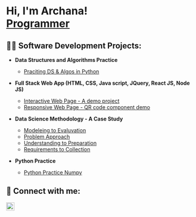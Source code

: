 <h1>Hi, I'm Archana! <br/><a href="https://github.com/Archana-BR">Programmer</a> <a href="https://www.linkedin.com/in/Archanabr88/"></a>  </h1>

<h2>👨‍💻 Software Development Projects:</h2>

- <b>Data Structures and Algorithms Practice </b>
  - [Praciting DS & Algos in Python](https://github.com/Archana-BR/Algorithms-Practice)
  
- <b>Full Stack Web App (HTML, CSS, Java script, JQuery, React JS, Node JS)</b>
  - [Interactive Web Page - A demo project](https://github.com/Archana-BR/InteractiveWebpageRepo) <b><i></b></i>
  - [Responsive Web Page - QR code component demo](https://github.com/Archana-BR/responsiveWebPage)<b><i></b></i>

- <b>Data Science Methodology - A Case Study</b>
  - [Modeleing to Evaluvation](https://github.com/Archana-BR/DSMethodology-A-ccase-study)
  - [Problem Approach](https://github.com/Archana-BR/DSMethodology-A-ccase-study)
  - [Understanding to Preparation](https://github.com/Archana-BR/DSMethodology-A-ccase-study)
  - [Requirements to Collection](https://github.com/Archana-BR/DSMethodology-A-ccase-study)

- <b>Python Practice</b>
  - [Python Practice Numpy ](https://github.com/Archana-BR/testRepo)



<h2> 🤳 Connect with me:</h2>

[<img align="left" alt="Archana BR | LinkedIn" width="22px" background-color="#0000" src="https://cdn.jsdelivr.net/npm/simple-icons@v3/icons/linkedin.svg" />][linkedin]

[linkedin]: https://www.linkedin.com/in/archanabr/

<!--

Here are some ideas to get you started:

- 🔭 I’m currently working on ...
- 🌱 I’m currently learning ...
- 👯 I’m looking to collaborate on ...
- 🤔 I’m looking for help with ...
- 💬 Ask me about ...
- 📫 How to reach me: ...
- 😄 Pronouns: ...
- ⚡ Fun fact: ...
-->
